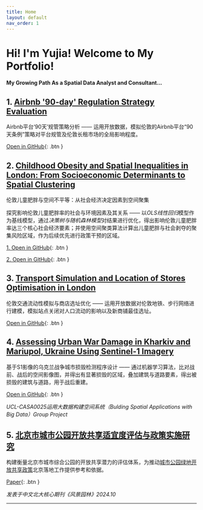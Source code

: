 ```yaml
---
title: Home
layout: default
nav_order: 1
---
```

# Hi! I'm Yujia! Welcome to My Portfolio!

**My Growing Path As a Spatial Data Analyst and Consultant...**

## 1. [Airbnb '90-day' Regulation Strategy Evaluation](https://yujia-ma-ucl.github.io/Yujia-s-Profile/docs/01.html) 

Airbnb平台‘90天’规管策略分析 —— 运用开放数据，模拟伦敦的Airbnb平台“90天条例”策略对平台规管及伦敦长租市场的全局影响程度。

[Open in GitHub](https://github.com/Cihshee/CASA0013_BugAvenger){: .btn }

## 2. [Childhood Obesity and Spatial Inequalities in London: From Socioeconomic Determinants to Spatial Clustering](https://yujia-ma-ucl.github.io/Yujia-s-Profile/docs/01.html)

伦敦儿童肥胖与空间不平等：从社会经济决定因素到空间聚集

探究影响伦敦儿童肥胖率的社会与环境因素及其关系 —— 以*OLS线性回归*模型作为基线模型，通过*决策树与随机森林模型*对结果进行优化，得出影响伦敦儿童肥胖率达三个核心社会经济要素；并使用空间聚类算法计算出儿童肥胖与社会剥夺的聚集风险区域，作为后续优先进行政策干预的区域。

[1. Open in GitHub](https://github.com/YUJIA-MA-UCL/Casa07-Child-Obesity-London){: .btn }

[2. Open in GitHub](https://github.com/YUJIA-MA-UCL/Casa0006_childhood_obesity.git){: .btn }

## 3. [Transport Simulation and Location of Stores Optimisation in London](https://github.com/YUJIA-MA-UCL/CASA02-FinalAssessment.git)

伦敦交通流动性模拟与商店选址优化 —— 运用开放数据对伦敦地铁、步行网络进行建模，模拟站点关闭对人口流动的影响以及新商铺最佳选址。

[Open in GitHub](https://github.com/YUJIA-MA-UCL/CASA02-FinalAssessment.git){: .btn }

## 4. [Assessing Urban War Damage in Kharkiv and Mariupol, Ukraine Using Sentinel-1 Imagery](https://yujia-ma-ucl.github.io/SixQL.github.io/)

基于S1影像的乌克兰战争城市损毁检测程序设计 —— 通过机器学习算法，比对战前、战后的空间影像图，并得出有显著损毁的区域，叠加建筑与道路要素，得出被损毁的建筑与道路，用于战后重建。

[Open in GitHub](https://yujia-ma-ucl.github.io/SixQL.github.io/){: .btn }

*UCL-CASA0025运用大数据构建空间系统（Bulding Spatial Applications with Big Data）Group Project*

## 5. [北京市城市公园开放共享适宜度评估与政策实施研究](http://www.lalavision.com/en/article/doi/10.3724/j.fjyl.202312130561) 

构建衡量北京市城市综合公园的开放共享潜力的评估体系，为推动[城市公园绿地开放共享政策](https://www.gov.cn/zhengce/zhengceku/2023-02/06/content_5740376.htm)北京落地工作提供参考和依据。

[Paper](http://www.lalavision.com/en/article/doi/10.3724/j.fjyl.202312130561){: .btn }

*发表于中文北大核心期刊《风景园林》2024.10*

----

[^1]: [It can take up to 10 minutes for changes to your site to publish after you push the changes to GitHub](https://docs.github.com/en/pages/setting-up-a-github-pages-site-with-jekyll/creating-a-github-pages-site-with-jekyll#creating-your-site).

[Just the Docs]: https://just-the-docs.github.io/just-the-docs/
[GitHub Pages]: https://docs.github.com/en/pages
[README]: https://github.com/just-the-docs/just-the-docs-template/blob/main/README.md
[Jekyll]: https://jekyllrb.com
[GitHub Pages / Actions workflow]: https://github.blog/changelog/2022-07-27-github-pages-custom-github-actions-workflows-beta/
[use this template]: https://github.com/just-the-docs/just-the-docs-template/generate
